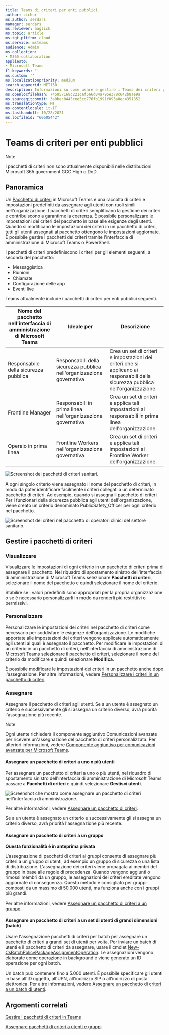 ```yaml
---
title: Teams di criteri per enti pubblici
author: cichur
ms.author: serdars
manager: serdars
ms.reviewer: aaglick
ms.topic: article
ms.tgt.pltfrm: cloud
ms.service: msteams
audience: Admin
ms.collection:
- M365-collaboration
appliesto:
- Microsoft Teams
f1.keywords: ''
ms.custom: ''
ms.localizationpriority: medium
search.appverid: MET150
description: Informazioni su come usare e gestire i Teams dei criteri per l'organizzazione governativa.
ms.openlocfilehash: 745957168c221caf566d04a795e378c642b8ae9a
ms.sourcegitcommit: 3a8bec0445cee5cd776fb1991f093a0ec4351852
ms.translationtype: MT
ms.contentlocale: it-IT
ms.lasthandoff: 10/28/2021
ms.locfileid: "60605442"
---
```

# <a name="teams-policy-packages-for-government"></a>Teams di criteri per enti pubblici

> [!NOTE]
> I pacchetti di criteri non sono attualmente disponibili nelle distribuzioni Microsoft 365 government GCC High o DoD.

## <a name="overview"></a>Panoramica

Un [Pacchetto di criteri](manage-policy-packages.md) in Microsoft Teams è una raccolta di criteri e impostazioni predefiniti da assegnare agli utenti con ruoli simili nell'organizzazione. I pacchetti di criteri semplificano la gestione dei criteri e contribuiscono a garantirne la coerenza. È possibile personalizzare le impostazioni dei criteri del pacchetto in base alle esigenze degli utenti. Quando si modificano le impostazioni dei criteri in un pacchetto di criteri, tutti gli utenti assegnati al pacchetto ottengono le impostazioni aggiornate. È possibile gestire i pacchetti dei criteri tramite l'interfaccia di amministrazione di Microsoft Teams o PowerShell.

I pacchetti di criteri predefiniscono i criteri per gli elementi seguenti, a seconda del pacchetto:

- Messaggistica
- Riunioni
- Chiamate
- Configurazione delle app
- Eventi live

Teams attualmente include i pacchetti di criteri per enti pubblici seguenti.

|Nome del pacchetto nell'interfaccia di amministrazione di Microsoft Teams|Ideale per|Descrizione |
|---------|---------|---------|
|Responsabile della sicurezza pubblica  |Responsabili della sicurezza pubblica nell'organizzazione governativa  |Crea un set di criteri e impostazioni dei criteri che si applicano ai responsabili della sicurezza pubblica nell'organizzazione. |
|Frontline Manager  |Responsabili in prima linea nell'organizzazione governativa |Crea un set di criteri e applica tali impostazioni ai responsabili in prima linea dell'organizzazione.|
|Operaio in prima linea  |Frontline Workers nell'organizzazione governativa |Crea un set di criteri e applica tali impostazioni ai Frontline Worker dell'organizzazione.|

![Screenshot dei pacchetti di criteri sanitari.](media/policy-packages-gov.png)

A ogni singolo criterio viene assegnato il nome del pacchetto di criteri, in modo da poter identificare facilmente i criteri collegati a un determinato pacchetto di criteri. Ad esempio, quando si assegna il pacchetto di criteri Per i funzionari della sicurezza pubblica agli utenti dell'organizzazione, viene creato un criterio denominato PublicSafety_Officer per ogni criterio nel pacchetto.

![Screenshot dei criteri nel pacchetto di operatori clinici del settore sanitario.](media/policy-packages-public-safety-officer.png)

## <a name="manage-policy-packages"></a>Gestire i pacchetti di criteri

### <a name="view"></a>Visualizzare

Visualizzare le impostazioni di ogni criterio in un pacchetto di criteri prima di assegnare il pacchetto. Nel riquadro di spostamento sinistro dell'interfaccia di amministrazione di Microsoft Teams selezionare **Pacchetti di criteri**, selezionare il nome del pacchetto e quindi selezionare il nome del criterio.

Stabilire se i valori predefiniti sono appropriati per la propria organizzazione o se è necessario personalizzarli in modo da renderli più restrittivi o permissivi.

### <a name="customize"></a>Personalizzare

Personalizzare le impostazioni dei criteri nel pacchetto di criteri come necessario per soddisfare le esigenze dell'organizzazione. Le modifiche apportate alle impostazioni dei criteri vengono applicate automaticamente agli utenti ai quali è assegnato il pacchetto. Per modificare le impostazioni di un criterio in un pacchetto di criteri, nell'interfaccia di amministrazione di Microsoft Teams selezionare il pacchetto di criteri, selezionare il nome del criterio da modificare e quindi selezionare **Modifica**.

È possibile modificare le impostazioni dei criteri in un pacchetto anche dopo l'assegnazione. Per altre informazioni, vedere [Personalizzare i criteri in un pacchetto di criteri](manage-policy-packages.md#customize-policies-in-a-policy-package). 

### <a name="assign"></a>Assegnare

Assegnare il pacchetto di criteri agli utenti. Se a un utente è assegnato un criterio e successivamente gli si assegna un criterio diverso, avrà priorità l'assegnazione più recente.

> [!NOTE]
> Ogni utente richiederà il componente aggiuntivo Comunicazioni avanzate per ricevere un'assegnazione del pacchetto di criteri personalizzata. Per ulteriori informazioni, vedere [Componente aggiuntivo per comunicazioni avanzate per Microsoft Teams](/microsoftteams/teams-add-on-licensing/advanced-communications).

#### <a name="assign-a-policy-package-to-one-or-several-users"></a>Assegnare un pacchetto di criteri a uno o più utenti

Per assegnare un pacchetto di criteri a uno o più utenti, nel riquadro di spostamento sinistro dell'interfaccia di amministrazione di Microsoft Teams passare a **Pacchetti di criteri** e quindi selezionare **Gestisci utenti**.  

![Screenshot che mostra come assegnare un pacchetto di criteri nell'interfaccia di amministrazione.](media/policy-packages-healthcare-assign.png)

Per altre informazioni, vedere [Assegnare un pacchetto di criteri](assign-policy-packages.md).

Se a un utente è assegnato un criterio e successivamente gli si assegna un criterio diverso, avrà priorità l'assegnazione più recente.

#### <a name="assign-a-policy-package-to-a-group"></a>Assegnare un pacchetto di criteri a un gruppo

**Questa funzionalità è in anteprima privata**

L'assegnazione di pacchetti di criteri ai gruppi consente di assegnare più criteri a un gruppo di utenti, ad esempio un gruppo di sicurezza o una lista di distribuzione. L'assegnazione dei criteri viene propagata ai membri del gruppo in base alle regole di precedenza. Quando vengono aggiunti o rimossi membri da un gruppo, le assegnazioni dei criteri ereditate vengono aggiornate di conseguenza. Questo metodo è consigliato per gruppi composti da un massimo di 50.000 utenti, ma funziona anche con i gruppi più grandi.

Per altre informazioni, vedere [Assegnare un pacchetto di criteri a un gruppo](assign-policy-packages.md#assign-a-policy-package-to-a-group).

#### <a name="assign-a-policy-package-to-a-large-set-batch-of-users"></a>Assegnare un pacchetto di criteri a un set di utenti di grandi dimensioni (batch)

Usare l'assegnazione pacchetti di criteri per batch per assegnare un pacchetto di criteri a grandi set di utenti per volta. Per inviare un batch di utenti e il pacchetto di criteri da assegnare, usare il cmdlet [New-CsBatchPolicyPackageAssignmentOperation](/powershell/module/teams/new-csbatchpolicypackageassignmentoperation). Le assegnazioni vengono elaborate come operazione in background e viene generato un ID operazione per ogni batch.

Un batch può contenere fino a 5.000 utenti. È possibile specificare gli utenti in base all'ID oggetto, all'UPN, all'indirizzo SIP o all'indirizzo di posta elettronica. Per altre informazioni, vedere [Assegnare un pacchetto di criteri a un batch di utenti](assign-policy-packages.md#assign-a-policy-package-to-a-batch-of-users).

## <a name="related-topics"></a>Argomenti correlati

[Gestire i pacchetti di criteri in Teams](manage-policy-packages.md)

[Assegnare pacchetti di criteri a utenti e gruppi](assign-policy-packages.md)
